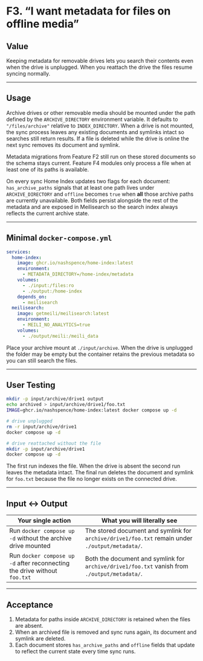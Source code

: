 # F3. “I want metadata for files on offline media”

## Value

Keeping metadata for removable drives lets you search their contents even when the drive is unplugged. When you reattach the drive the files resume syncing normally.

---

## Usage

Archive drives or other removable media should be mounted under the path defined by the `ARCHIVE_DIRECTORY` environment variable. It defaults to `"/files/archive"` relative to `INDEX_DIRECTORY`.
When a drive is not mounted, the sync process leaves any existing documents and symlinks intact so searches still return results. If a file is deleted while the drive is online the next sync removes its document and symlink.

Metadata migrations from Feature F2 still run on these stored documents so the schema stays current. Feature F4 modules only process a file when at least one of its paths is available.

On every sync Home Index updates two flags for each document:
`has_archive_paths` signals that at least one path lives under `ARCHIVE_DIRECTORY` and `offline` becomes `true` when **all** those archive paths are currently unavailable. Both fields persist alongside the rest of the metadata and are exposed in Meilisearch so the search index always reflects the current archive state.

---

## Minimal `docker-compose.yml`

```yaml
services:
  home-index:
    image: ghcr.io/nashspence/home-index:latest
    environment:
      - METADATA_DIRECTORY=/home-index/metadata
    volumes:
      - ./input:/files:ro
      - ./output:/home-index
    depends_on:
      - meilisearch
  meilisearch:
    image: getmeili/meilisearch:latest
    environment:
      - MEILI_NO_ANALYTICS=true
    volumes:
      - ./output/meili:/meili_data
```

Place your archive mount at `./input/archive`. When the drive is unplugged the folder may be empty but the container retains the previous metadata so you can still search the files.

---

## User Testing

```bash
mkdir -p input/archive/drive1 output
echo archived > input/archive/drive1/foo.txt
IMAGE=ghcr.io/nashspence/home-index:latest docker compose up -d

# drive unplugged
rm -r input/archive/drive1
docker compose up -d

# drive reattached without the file
mkdir -p input/archive/drive1
docker compose up -d
```

The first run indexes the file. When the drive is absent the second run leaves the metadata intact. The final run deletes the document and symlink for `foo.txt` because the file no longer exists on the connected drive.

---

## Input ↔ Output

| **Your single action** | **What you will literally see** |
| --- | --- |
| Run `docker compose up -d` without the archive drive mounted | The stored document and symlink for `archive/drive1/foo.txt` remain under `./output/metadata/`. |
| Run `docker compose up -d` after reconnecting the drive without `foo.txt` | Both the document and symlink for `archive/drive1/foo.txt` vanish from `./output/metadata/`. |

---

## Acceptance

1. Metadata for paths inside `ARCHIVE_DIRECTORY` is retained when the files are absent.
2. When an archived file is removed and sync runs again, its document and symlink are deleted.
3. Each document stores `has_archive_paths` and `offline` fields that update to reflect the current state every time sync runs.
